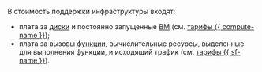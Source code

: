 В стоимость поддержки инфраструктуры входят:
* плата за [диски](../../../compute/concepts/disk.md) и постоянно запущенные [ВМ](../../../compute/concepts/vm.md) (см. [тарифы {{ compute-name }}](../../../compute/pricing.md));
* плата за вызовы [функции](../../../functions/concepts/function.md), вычислительные ресурсы, выделенные для выполнения функции, и исходящий трафик (см. [тарифы {{ sf-name }}](../../../functions/pricing.md)).